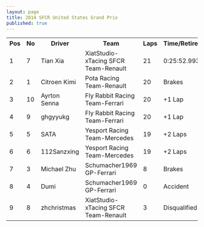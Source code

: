 ```yaml
---
layout: page
title: 2014 SFCR United States Grand Prix
published: true
---
```


<font size="2">
<table>
  <tr>
    <th>Pos</th>
    <th>No</th>
    <th>Driver</th>
    <th>Team</th>
    <th>Laps</th>
    <th>Time/Retired</th>
    <th>Grid</th>
  </tr>
  <tr>
    <td>1</td>
    <td>7</td>
    <td>Tian Xia</td>
    <td>XiatStudio-xTacing SFCR Team-Renault</td>
    <td>21</td>
    <td>0:25:52.993</td>
    <td>4</td>
  </tr>
  <tr>
    <td>2</td>
    <td>1</td>
    <td>Citroen Kimi</td>
    <td>Pota Racing Team-Renault</td>
    <td>20</td>
    <td>Brakes</td>
    <td>9</td>
  </tr>
  <tr>
    <td>3</td>
    <td>10</td>
    <td>Ayrton Senna</td>
    <td>Fly Rabbit Racing Team-Ferrari</td>
    <td>20</td>
    <td>+1 Lap</td>
    <td>2</td>
  </tr>
  <tr>
    <td>4</td>
    <td>9</td>
    <td>ghgyyukg</td>
    <td>Fly Rabbit Racing Team-Ferrari</td>
    <td>20</td>
    <td>+1 Lap</td>
    <td>1</td>
  </tr>
  <tr>
    <td>5</td>
    <td>5</td>
    <td>SATA</td>
    <td>Yesport Racing Team-Mercedes</td>
    <td>19</td>
    <td>+2 Laps</td>
    <td>8</td>
  </tr>
  <tr>
    <td>6</td>
    <td>6</td>
    <td>112Sanzxing</td>
    <td>Yesport Racing Team-Mercedes</td>
    <td>19</td>
    <td>+2 Laps</td>
    <td>6</td>
  </tr>
  <tr>
    <td>7</td>
    <td>3</td>
    <td>Michael Zhu</td>
    <td>Schumacher1969 GP-Ferrari</td>
    <td>8</td>
    <td>Brakes</td>
    <td>5</td>
  </tr>
  <tr>
    <td>8</td>
    <td>4</td>
    <td>Dumi</td>
    <td>Schumacher1969 GP-Ferrari</td>
    <td>0</td>
    <td>Accident</td>
    <td>3</td>
  </tr>
  <tr>
    <td>9</td>
    <td>8</td>
    <td>zhchristmas</td>
    <td>XiatStudio-xTacing SFCR Team-Renault</td>
    <td>3</td>
    <td>Disqualified</td>
    <td>7</td>
  </tr>
</table>
</font>